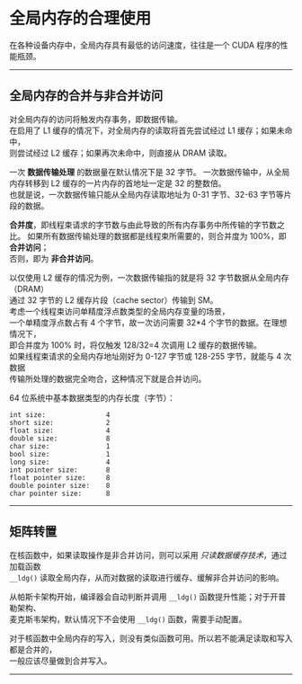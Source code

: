 # 全局内存的合理使用

在各种设备内存中，全局内存具有最低的访问速度，往往是一个 CUDA 程序的性能瓶颈。

------

## 全局内存的合并与非合并访问

对全局内存的访问将触发内存事务，即数据传输。  
在启用了 L1 缓存的情况下，对全局内存的读取将首先尝试经过 L1 缓存；如果未命中，  
则尝试经过 L2 缓存；如果再次未命中，则直接从 DRAM 读取。

一次 **数据传输处理** 的数据量在默认情况下是 32 字节。
一次数据传输中，从全局内存转移到 L2 缓存的一片内存的首地址一定是 32 的整数倍。  
也就是说，一次数据传输只能从全局内存读取地址为 0-31 字节、32-63 字节等片段的数据。

**合并度**，即线程束请求的字节数与由此导致的所有内存事务中所传输的字节数之比。
如果所有数据传输处理的数据都是线程束所需要的，则合并度为 100%，即 **合并访问**；  
否则，即为 **非合并访问**。

以仅使用 L2 缓存的情况为例，一次数据传输指的就是将 32 字节数据从全局内存（DRAM）  
通过 32 字节的 L2 缓存片段（cache sector）传输到 SM。  
考虑一个线程束访问单精度浮点数类型的全局内存变量的场景，  
一个单精度浮点数占有 4 个字节，故一次访问需要 32*4 个字节的数据。在理想情况下，  
即合并度为 100% 时，将仅触发 128/32=4 次调用 L2 缓存的数据传输。  
如果线程束请求的全局内存地址刚好为 0-127 字节或 128-255 字节，就能与 4 次数据  
传输所处理的数据完全吻合，这种情况下就是合并访问。

64 位系统中基本数据类型的内存长度（字节）：

    int size:               4
    short size:             2
    float size:             4
    double size:            8
    char size:              1
    bool size:              1
    long size:              4
    int pointer size:       8
    float pointer size:     8
    double pointer size:    8
    char pointer size:      8

------

## 矩阵转置

在核函数中，如果读取操作是非合并访问，则可以采用 *只读数据缓存技术*，通过加载函数  
`__ldg()` 读取全局内存，从而对数据的读取进行缓存、缓解非合并访问的影响。

从帕斯卡架构开始，编译器会自动判断并调用 `__ldg()` 函数提升性能；对于开普勒架构、  
麦克斯韦架构，默认情况下不会使用 `__ldg()` 函数，需要手动配置。

对于核函数中全局内存的写入，则没有类似函数可用。所以若不能满足读取和写入都是合并的，  
一般应该尽量做到合并写入。

------
